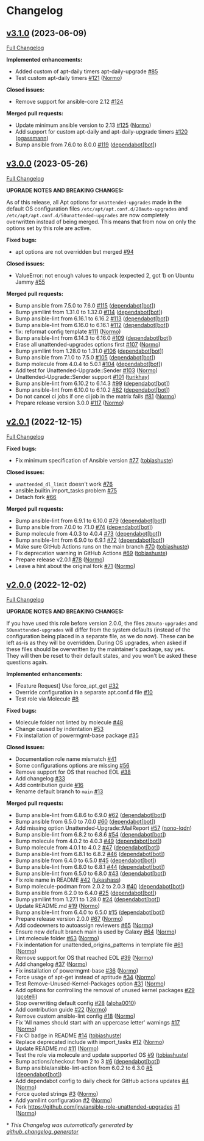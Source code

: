 # Changelog

## [v3.1.0](https://github.com/hifis-net/ansible-role-unattended-upgrades/tree/v3.1.0) (2023-06-09)

[Full Changelog](https://github.com/hifis-net/ansible-role-unattended-upgrades/compare/v3.0.0...v3.1.0)

**Implemented enhancements:**

- Added custom of apt-daily timers apt-daily-upgrade [\#85](https://github.com/hifis-net/ansible-role-unattended-upgrades/issues/85)
- Test custom apt-daily timers [\#121](https://github.com/hifis-net/ansible-role-unattended-upgrades/pull/121) ([Normo](https://github.com/Normo))

**Closed issues:**

- Remove support for ansible-core 2.12 [\#124](https://github.com/hifis-net/ansible-role-unattended-upgrades/issues/124)

**Merged pull requests:**

- Update minimum ansible version to 2.13 [\#125](https://github.com/hifis-net/ansible-role-unattended-upgrades/pull/125) ([Normo](https://github.com/Normo))
- Add support for custom apt-daily and apt-daily-upgrade timers [\#120](https://github.com/hifis-net/ansible-role-unattended-upgrades/pull/120) ([pgassmann](https://github.com/pgassmann))
- Bump ansible from 7.6.0 to 8.0.0 [\#119](https://github.com/hifis-net/ansible-role-unattended-upgrades/pull/119) ([dependabot[bot]](https://github.com/apps/dependabot))

## [v3.0.0](https://github.com/hifis-net/ansible-role-unattended-upgrades/tree/v3.0.0) (2023-05-26)

[Full Changelog](https://github.com/hifis-net/ansible-role-unattended-upgrades/compare/v2.0.1...v3.0.0)

**UPGRADE NOTES AND BREAKING CHANGES:**

As of this release, all Apt options for `unattended-upgrades` made in the default OS configuration files `/etc/apt/apt.conf.d/20auto-upgrades` and `/etc/apt/apt.conf.d/50unattended-upgrades` are now completely overwritten instead of being merged. This means that from now on only the options set by this role are active.

**Fixed bugs:**

- apt options are not overridden but merged [\#94](https://github.com/hifis-net/ansible-role-unattended-upgrades/issues/94)

**Closed issues:**

- ValueError: not enough values to unpack \(expected 2, got 1\) on Ubuntu Jammy [\#55](https://github.com/hifis-net/ansible-role-unattended-upgrades/issues/55)

**Merged pull requests:**

- Bump ansible from 7.5.0 to 7.6.0 [\#115](https://github.com/hifis-net/ansible-role-unattended-upgrades/pull/115) ([dependabot[bot]](https://github.com/apps/dependabot))
- Bump yamllint from 1.31.0 to 1.32.0 [\#114](https://github.com/hifis-net/ansible-role-unattended-upgrades/pull/114) ([dependabot[bot]](https://github.com/apps/dependabot))
- Bump ansible-lint from 6.16.1 to 6.16.2 [\#113](https://github.com/hifis-net/ansible-role-unattended-upgrades/pull/113) ([dependabot[bot]](https://github.com/apps/dependabot))
- Bump ansible-lint from 6.16.0 to 6.16.1 [\#112](https://github.com/hifis-net/ansible-role-unattended-upgrades/pull/112) ([dependabot[bot]](https://github.com/apps/dependabot))
- fix: reformat config template [\#111](https://github.com/hifis-net/ansible-role-unattended-upgrades/pull/111) ([Normo](https://github.com/Normo))
- Bump ansible-lint from 6.14.3 to 6.16.0 [\#109](https://github.com/hifis-net/ansible-role-unattended-upgrades/pull/109) ([dependabot[bot]](https://github.com/apps/dependabot))
- Erase all unattended-upgrades options first [\#107](https://github.com/hifis-net/ansible-role-unattended-upgrades/pull/107) ([Normo](https://github.com/Normo))
- Bump yamllint from 1.28.0 to 1.31.0 [\#106](https://github.com/hifis-net/ansible-role-unattended-upgrades/pull/106) ([dependabot[bot]](https://github.com/apps/dependabot))
- Bump ansible from 7.1.0 to 7.5.0 [\#105](https://github.com/hifis-net/ansible-role-unattended-upgrades/pull/105) ([dependabot[bot]](https://github.com/apps/dependabot))
- Bump molecule from 4.0.4 to 5.0.1 [\#104](https://github.com/hifis-net/ansible-role-unattended-upgrades/pull/104) ([dependabot[bot]](https://github.com/apps/dependabot))
- Add test for Unattended-Upgrade::Sender [\#103](https://github.com/hifis-net/ansible-role-unattended-upgrades/pull/103) ([Normo](https://github.com/Normo))
- Unattended-Upgrade::Sender support [\#101](https://github.com/hifis-net/ansible-role-unattended-upgrades/pull/101) ([turikhay](https://github.com/turikhay))
- Bump ansible-lint from 6.10.2 to 6.14.3 [\#99](https://github.com/hifis-net/ansible-role-unattended-upgrades/pull/99) ([dependabot[bot]](https://github.com/apps/dependabot))
- Bump ansible-lint from 6.10.0 to 6.10.2 [\#82](https://github.com/hifis-net/ansible-role-unattended-upgrades/pull/82) ([dependabot[bot]](https://github.com/apps/dependabot))
- Do not cancel ci jobs if one ci job in the matrix fails [\#81](https://github.com/hifis-net/ansible-role-unattended-upgrades/pull/81) ([Normo](https://github.com/Normo))
- Prepare release version 3.0.0 [\#117](https://github.com/hifis-net/ansible-role-unattended-upgrades/pull/117) ([Normo](https://github.com/Normo))

## [v2.0.1](https://github.com/hifis-net/ansible-role-unattended-upgrades/tree/v2.0.1) (2022-12-15)

[Full Changelog](https://github.com/hifis-net/ansible-role-unattended-upgrades/compare/v2.0.0...v2.0.1)

**Fixed bugs:**

- Fix minimum specification of Ansible version [\#77](https://github.com/hifis-net/ansible-role-unattended-upgrades/pull/77) ([tobiashuste](https://github.com/tobiashuste))

**Closed issues:**

- `unattended_dl_limit` doesn't work [\#76](https://github.com/hifis-net/ansible-role-unattended-upgrades/issues/76)
- ansible.builtin.import\_tasks problem [\#75](https://github.com/hifis-net/ansible-role-unattended-upgrades/issues/75)
- Detach fork [\#66](https://github.com/hifis-net/ansible-role-unattended-upgrades/issues/66)

**Merged pull requests:**

- Bump ansible-lint from 6.9.1 to 6.10.0 [\#79](https://github.com/hifis-net/ansible-role-unattended-upgrades/pull/79) ([dependabot[bot]](https://github.com/apps/dependabot))
- Bump ansible from 7.0.0 to 7.1.0 [\#74](https://github.com/hifis-net/ansible-role-unattended-upgrades/pull/74) ([dependabot[bot]](https://github.com/apps/dependabot))
- Bump molecule from 4.0.3 to 4.0.4 [\#73](https://github.com/hifis-net/ansible-role-unattended-upgrades/pull/73) ([dependabot[bot]](https://github.com/apps/dependabot))
- Bump ansible-lint from 6.9.0 to 6.9.1 [\#72](https://github.com/hifis-net/ansible-role-unattended-upgrades/pull/72) ([dependabot[bot]](https://github.com/apps/dependabot))
- Make sure GitHub Actions runs on the main branch [\#70](https://github.com/hifis-net/ansible-role-unattended-upgrades/pull/70) ([tobiashuste](https://github.com/tobiashuste))
- Fix deprecation warning in GitHub Actions [\#69](https://github.com/hifis-net/ansible-role-unattended-upgrades/pull/69) ([tobiashuste](https://github.com/tobiashuste))
- Prepare release v2.0.1 [\#78](https://github.com/hifis-net/ansible-role-unattended-upgrades/pull/78) ([Normo](https://github.com/Normo))
- Leave a hint about the original fork [\#71](https://github.com/hifis-net/ansible-role-unattended-upgrades/pull/71) ([Normo](https://github.com/Normo))

## [v2.0.0](https://github.com/hifis-net/ansible-role-unattended-upgrades/tree/v2.0.0) (2022-12-02)

[Full Changelog](https://github.com/hifis-net/ansible-role-unattended-upgrades/compare/v1.12.2...v2.0.0)

**UPGRADE NOTES AND BREAKING CHANGES:**

If you have used this role before version 2.0.0, the files `20auto-upgrades` and `50unattended-upgrades` will differ from the system defaults (instead of the configuration being placed in a separate file, as we do now).
These can be left as-is as they will be overridden.
During OS upgrades, when asked if these files should be overwritten by the maintainer's package, say yes.
They will then be reset to their default states, and you won't be asked these questions again.

**Implemented enhancements:**

- \[Feature Request\] Use force\_apt\_get [\#32](https://github.com/hifis-net/ansible-role-unattended-upgrades/issues/32)
- Override configuration in a separate apt.conf.d file [\#10](https://github.com/hifis-net/ansible-role-unattended-upgrades/issues/10)
- Test role via Molecule [\#8](https://github.com/hifis-net/ansible-role-unattended-upgrades/issues/8)

**Fixed bugs:**

- Molecule folder not linted by molecule [\#48](https://github.com/hifis-net/ansible-role-unattended-upgrades/issues/48)
- Change caused by indentation [\#53](https://github.com/hifis-net/ansible-role-unattended-upgrades/issues/53)
- Fix installation of powermgmt-base package [\#35](https://github.com/hifis-net/ansible-role-unattended-upgrades/issues/35)

**Closed issues:**

- Documentation role name mismatch [\#41](https://github.com/hifis-net/ansible-role-unattended-upgrades/issues/41)
- Some configurations options are missing [\#56](https://github.com/hifis-net/ansible-role-unattended-upgrades/issues/56)
- Remove support for OS that reached EOL [\#38](https://github.com/hifis-net/ansible-role-unattended-upgrades/issues/38)
- Add changelog [\#33](https://github.com/hifis-net/ansible-role-unattended-upgrades/issues/33)
- Add contribution guide [\#16](https://github.com/hifis-net/ansible-role-unattended-upgrades/issues/16)
- Rename default branch to `main` [\#13](https://github.com/hifis-net/ansible-role-unattended-upgrades/issues/13)

**Merged pull requests:**

- Bump ansible-lint from 6.8.6 to 6.9.0 [\#62](https://github.com/hifis-net/ansible-role-unattended-upgrades/pull/62) ([dependabot[bot]](https://github.com/apps/dependabot))
- Bump ansible from 6.5.0 to 7.0.0 [\#60](https://github.com/hifis-net/ansible-role-unattended-upgrades/pull/60) ([dependabot[bot]](https://github.com/apps/dependabot))
- Add missing option Unattended-Upgrade::MailReport [\#57](https://github.com/hifis-net/ansible-role-unattended-upgrades/pull/57) ([nono-lqdn](https://github.com/nono-lqdn))
- Bump ansible-lint from 6.8.2 to 6.8.6 [\#54](https://github.com/hifis-net/ansible-role-unattended-upgrades/pull/54) ([dependabot[bot]](https://github.com/apps/dependabot))
- Bump molecule from 4.0.2 to 4.0.3 [\#49](https://github.com/hifis-net/ansible-role-unattended-upgrades/pull/49) ([dependabot[bot]](https://github.com/apps/dependabot))
- Bump molecule from 4.0.1 to 4.0.2 [\#47](https://github.com/hifis-net/ansible-role-unattended-upgrades/pull/47) ([dependabot[bot]](https://github.com/apps/dependabot))
- Bump ansible-lint from 6.8.1 to 6.8.2 [\#46](https://github.com/hifis-net/ansible-role-unattended-upgrades/pull/46) ([dependabot[bot]](https://github.com/apps/dependabot))
- Bump ansible from 6.4.0 to 6.5.0 [\#45](https://github.com/hifis-net/ansible-role-unattended-upgrades/pull/45) ([dependabot[bot]](https://github.com/apps/dependabot))
- Bump ansible-lint from 6.8.0 to 6.8.1 [\#44](https://github.com/hifis-net/ansible-role-unattended-upgrades/pull/44) ([dependabot[bot]](https://github.com/apps/dependabot))
- Bump ansible-lint from 6.5.0 to 6.8.0 [\#43](https://github.com/hifis-net/ansible-role-unattended-upgrades/pull/43) ([dependabot[bot]](https://github.com/apps/dependabot))
- Fix role name in README [\#42](https://github.com/hifis-net/ansible-role-unattended-upgrades/pull/42) ([lukashass](https://github.com/lukashass))
- Bump molecule-podman from 2.0.2 to 2.0.3 [\#40](https://github.com/hifis-net/ansible-role-unattended-upgrades/pull/40) ([dependabot[bot]](https://github.com/apps/dependabot))
- Bump ansible from 6.2.0 to 6.4.0 [\#25](https://github.com/hifis-net/ansible-role-unattended-upgrades/pull/25) ([dependabot[bot]](https://github.com/apps/dependabot))
- Bump yamllint from 1.27.1 to 1.28.0 [\#24](https://github.com/hifis-net/ansible-role-unattended-upgrades/pull/24) ([dependabot[bot]](https://github.com/apps/dependabot))
- Update README.md [\#19](https://github.com/hifis-net/ansible-role-unattended-upgrades/pull/19) ([Normo](https://github.com/Normo))
- Bump ansible-lint from 6.4.0 to 6.5.0 [\#15](https://github.com/hifis-net/ansible-role-unattended-upgrades/pull/15) ([dependabot[bot]](https://github.com/apps/dependabot))
- Prepare release version 2.0.0 [\#67](https://github.com/hifis-net/ansible-role-unattended-upgrades/pull/67) ([Normo](https://github.com/Normo))
- Add codeowners to autoassign reviewers [\#65](https://github.com/hifis-net/ansible-role-unattended-upgrades/pull/65) ([Normo](https://github.com/Normo))
- Ensure new default branch main is used by Galaxy [\#64](https://github.com/hifis-net/ansible-role-unattended-upgrades/pull/64) ([Normo](https://github.com/Normo))
- Lint molecule folder [\#63](https://github.com/hifis-net/ansible-role-unattended-upgrades/pull/63) ([Normo](https://github.com/Normo))
- Fix indentation for unattended\_origins\_patterns in template file [\#61](https://github.com/hifis-net/ansible-role-unattended-upgrades/pull/61) ([Normo](https://github.com/Normo))
- Remove support for OS that reached EOL [\#39](https://github.com/hifis-net/ansible-role-unattended-upgrades/pull/39) ([Normo](https://github.com/Normo))
- Add changelog [\#37](https://github.com/hifis-net/ansible-role-unattended-upgrades/pull/37) ([Normo](https://github.com/Normo))
- Fix installation of powermgmt-base [\#36](https://github.com/hifis-net/ansible-role-unattended-upgrades/pull/36) ([Normo](https://github.com/Normo))
- Force usage of apt-get instead of aptitude [\#34](https://github.com/hifis-net/ansible-role-unattended-upgrades/pull/34) ([Normo](https://github.com/Normo))
- Test Remove-Unused-Kernel-Packages option [\#31](https://github.com/hifis-net/ansible-role-unattended-upgrades/pull/31) ([Normo](https://github.com/Normo))
- Add options for controlling the removal of unused kernel packages [\#29](https://github.com/hifis-net/ansible-role-unattended-upgrades/pull/29) ([gcotelli](https://github.com/gcotelli))
- Stop overwriting default config [\#28](https://github.com/hifis-net/ansible-role-unattended-upgrades/pull/28) ([alpha0010](https://github.com/alpha0010))
- Add contribution guide [\#22](https://github.com/hifis-net/ansible-role-unattended-upgrades/pull/22) ([Normo](https://github.com/Normo))
- Remove custom ansible-lint config [\#18](https://github.com/hifis-net/ansible-role-unattended-upgrades/pull/18) ([Normo](https://github.com/Normo))
- Fix 'All names should start with an uppercase letter' warnings [\#17](https://github.com/hifis-net/ansible-role-unattended-upgrades/pull/17) ([Normo](https://github.com/Normo))
- Fix CI badge in README [\#14](https://github.com/hifis-net/ansible-role-unattended-upgrades/pull/14) ([tobiashuste](https://github.com/tobiashuste))
- Replace deprecated include with import\_tasks [\#12](https://github.com/hifis-net/ansible-role-unattended-upgrades/pull/12) ([Normo](https://github.com/Normo))
- Update README.md [\#11](https://github.com/hifis-net/ansible-role-unattended-upgrades/pull/11) ([Normo](https://github.com/Normo))
- Test the role via molecule and update supported OS [\#9](https://github.com/hifis-net/ansible-role-unattended-upgrades/pull/9) ([tobiashuste](https://github.com/tobiashuste))
- Bump actions/checkout from 2 to 3 [\#6](https://github.com/hifis-net/ansible-role-unattended-upgrades/pull/6) ([dependabot[bot]](https://github.com/apps/dependabot))
- Bump ansible/ansible-lint-action from 6.0.2 to 6.3.0 [\#5](https://github.com/hifis-net/ansible-role-unattended-upgrades/pull/5) ([dependabot[bot]](https://github.com/apps/dependabot))
- Add dependabot config to daily check for GitHub actions updates [\#4](https://github.com/hifis-net/ansible-role-unattended-upgrades/pull/4) ([Normo](https://github.com/Normo))
- Force quoted strings [\#3](https://github.com/hifis-net/ansible-role-unattended-upgrades/pull/3) ([Normo](https://github.com/Normo))
- Add yamllint configuration  [\#2](https://github.com/hifis-net/ansible-role-unattended-upgrades/pull/2) ([Normo](https://github.com/Normo))
- Fork https://github.com/jnv/ansible-role-unattended-upgrades [\#1](https://github.com/hifis-net/ansible-role-unattended-upgrades/pull/1) ([Normo](https://github.com/Normo))



\* *This Changelog was automatically generated by [github_changelog_generator](https://github.com/github-changelog-generator/github-changelog-generator)*
